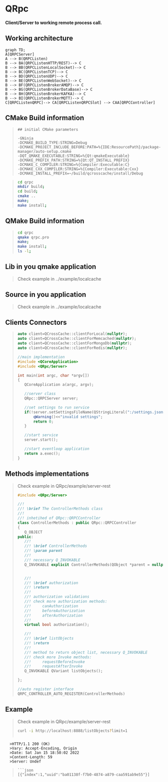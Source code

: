 # QRpc

**Client/Server to working remote process call.**


## Working architecture

```mermaid
graph TD;
A[QRPCServer] 
A --> B(QRPCListen)
B --> BA(QRPCListenHTTP/REST)--> C
B --> BB(QRPCListenLocalSocket)--> C
B --> BC(QRPCListenTCP)--> C
B --> BD(QRPCListenUDP)--> C
B --> BE(QRPCListenWebSocket)--> C
B --> BF(QRPCListenBrokerAMQP)--> C
B --> BG(QRPCListenBrokerDataBase)--> C
B --> BH(QRPCListenBrokerKAFKA)--> C
B --> BI(QRPCListenBrokerMQTT)--> C
C[QRPCListenQRPC]--> CA[QRPCListenQRPCSlot] --> CAA[QRPCController]
```

## CMake Build information


>```
>## initial CMake parameters 
>
>-GNinja
>-DCMAKE_BUILD_TYPE:STRING=Debug
>-DCMAKE_PROJECT_INCLUDE_BEFORE:PATH=%{IDE:ResourcePath}/package-manager/auto-setup.cmake
>-DQT_QMAKE_EXECUTABLE:STRING=%{Qt:qmakeExecutable}
>-DCMAKE_PREFIX_PATH:STRING=%{Qt:QT_INSTALL_PREFIX}
>-DCMAKE_C_COMPILER:STRING=%{Compiler:Executable:C}
>-DCMAKE_CXX_COMPILER:STRING=%{Compiler:Executable:Cxx}
>-DCMAKE_INSTALL_PREFIX=~/build/qcrosscache/install/Debug
>```

>```bash
> cd qrpc
> mkdir build;
> cd build;
> cmake ..
> make;
> make install;
>```

## QMake Build information

>```bash
> cd qrpc
> qmake qrpc.pro
> make;
> make install;
> ls -l;
>```

## Lib in you qmake application

>Check example in ../example/localcache

## Source in you application

>Check example in ../example/localcache


## Clients Connectors  

>```c++
> auto client=QCrossCache::clientForLocal(nullptr);
> auto client=QCrossCache::clientForMemcached(nullptr);
> auto client=QCrossCache::clientForMongoDb(nullptr);
> auto client=QCrossCache::clientForRedis(nullptr);
> 
>//main implementation
>#include <QCoreApplication>
>#include <QRpc/Server>
>
>int main(int argc, char *argv[])
>{
>    QCoreApplication a(argc, argv);
>
>    //server class
>    QRpc::QRPCServer server;
>
>    //set settings to run service
>    if(!server.setSettingsFileName(QStringLiteral(":/settings.json"))){
>        qWarning()<<"invalid settings";
>        return 0;
>    }
>
>    //start service
>    server.start();
>
>    //start eventloop application
>    return a.exec();
>}
>```

## Methods implementations

>Check example in QRpc/example/server-rest
>
>```c++
>#include <QRpc/Server>
>
>//!
>//! \brief The ControllerMethods class
>//!
>//! inhetihed of QRpc::QRPCController
>class ControllerMethods : public QRpc::QRPCController
>{
>    Q_OBJECT
>public:
>    //!
>    //! \brief ControllerMethods
>    //! \param parent
>    //!
>    //! necessary Q_INVOKABLE
>    Q_INVOKABLE explicit ControllerMethods(QObject *parent = nullptr);
>
>
>    //!
>    //! \brief authorization
>    //! \return
>    //!
>    //! authorization validations
>    //! check more authorization methods:
>    //!     canAuthorization
>    //!     beforeAuthorization
>    //!     afterAuthorization
>    //!
>    virtual bool authorization();
>
>    //!
>    //! \brief listObjects
>    //! \return
>    //!
>    //! method to return object list, necessary Q_INVOKABLE
>    //! check more Invoke methods:
>    //!     requestBeforeInvoke
>    //!     requestAfterInvoke
>    Q_INVOKABLE QVariant listObjects();
>
>};
>
>//auto register interface
>QRPC_CONTROLLER_AUTO_REGISTER(ControllerMethods)   
>```


## Example

>Check example in QRpc/example/server-rest
>```bash
> curl -i http://localhost:8888/listObjects?limit=1
> ```
>```bash
      >HTTP/1.1 200 (OK)
      >Vary: Accept-Encoding, Origin
      >Date: Sat Jan 15 18:50:02 2022
      >Content-Length: 59
      >Server: Undef
>```
>```json
>[{"index":1,"uuid":"ba01138f-f7b0-4874-a879-caa591ab9e55"}]
>```